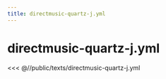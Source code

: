 ```yaml
---
title: directmusic-quartz-j.yml
---
```


# directmusic-quartz-j.yml

<script setup>
import DownloadButton from '@components/DownloadButton.vue'
</script>

<DownloadButton
  filePath="texts/directmusic-quartz-j.yml"
/>

<<< @//public/texts/directmusic-quartz-j.yml
